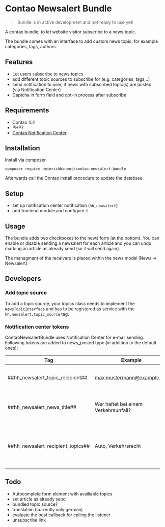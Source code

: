 # Contao Newsalert Bundle

> Bundle is in active development and not ready to use yet!

A contao bundle, to let website visitor subscribe to a news topic.

The bundle comes with an interface to add custom news topic, for example categories, tags, authors.

## Features
* Let users subscribe to news topics
* add different topic sources to subscribe for (e.g. categories, tags,..)
* send notification to user, if news with subscribed topic(s)  are posted (via Notification Center)
* Captcha in form field and opt-in process after subscribe


## Requirements

* Contao 4.4
* PHP7
* [Contao Notification Center](https://github.com/terminal42/contao-notification_center)

## Installation

Install via composer

```
composer require heimrichhannot/contao-newsalert-bundle
```

Afterwards call the Contao install procedure to update the database.

## Setup

* set up notification center notification (`hh_newsalert`)
* add frontend module and configure it

## Usage

The bundle adds two checkboxes to the news form (at the bottom). You can enable or disable sending a newsalert for each article and you can undo marking an article as already send (so it will send again).

The managment of the receivers is placed within the news model (News -> Newsalert)

## Developers

### Add topic source

To add a topic source, your topics class needs to implement the `NewsTopicInterface` and has to be registered as service with the `hh.newsalert.topic_source` tag.

### Notification center tokens
ContaoNewsalertBundle uses Notification Center for e-mail sending. Following tokens are added to news_posted type (in addition to the default ones): 

|Tag                              |Example                   |Description|
|---------------------------------|--------------------------|-----------|
|##hh_newsalert_topic_recipient## |max.mustermann@example.org|E-Mailadress of the subscriber|
|##hh_newsalert_news_title##      |Wer haftet bei einem Verkehrsunfall?|Title of the news for which newsalert is triggered|
|##hh_newsalert_recipient_topics##|Auto, Verkehrsrecht       |The intersection of news topics and subscribed topics of the receiver|


## Todo

* Autocomplete form element with availiable topics
* set article as already send
* bundled topic source?
* translation (currently only german)
* evaluate the best callback for calling the listener
* unsubscribe link